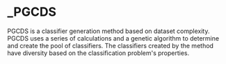 # _PGCDS
PGCDS is a classifier generation method based on dataset complexity. PGCDS uses a series of calculations and a genetic algorithm to determine and create the pool of classifiers. The classifiers created by the method have diversity based on the classification problem's properties.
